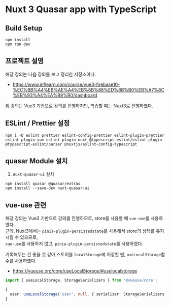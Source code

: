 # Nuxt 3 Quasar app with TypeScript

## Build Setup

```shell
npm install
npm run dev
```

## 프로젝트 설명
해당 강의는 다음 강의를 보고 정리한 저장소이다.
- https://www.inflearn.com/course/vue3-firebase10-%EC%BB%A4%EB%AE%A4%EB%8B%88%ED%8B%B0%EB%A7%8C%EB%93%A4%EA%B8%B0/dashboard

위 강의는 Vue3 기반으로 강의를 진행하지만, 학습할 때는 Nuxt3로 진행하였다.

## ESLint / Prettier 설정
```shell
npm i -D eslint prettier eslint-config-prettier eslint-plugin-prettier eslint-plugin-vue eslint-plugin-nuxt @typescript-eslint/eslint-plugin @typescript-eslint/parser @nuxtjs/eslint-config-typescript
```

## quasar Module 설치
1. `nuxt-quasar-ui` 설치

```shell
npm install quasar @quasar/extras
npm install --save-dev nuxt-quasar-ui
```

## vue-use 관련
해당 강의는 Vue3 기반으로 강의를 진행하므로, store를 사용할 때 `vue-use`를 사용하였다.  
근데, Nuxt3에서는 `pinia-plugin-persistedstate`를 사용해서 store의 상태를 유지시킬 수 있으므로,  
`vue-use`를 사용하지 않고, `pinia-plugin-persistedstate`를 사용하였다.

기록해두는 건 좋을 것 같아 스토어를 `localStorage`에 저장할 땐, `useLocalStorage`함수를 사용하였다.
- https://vueuse.org/core/useLocalStorage/#uselocalstorage

```typescript
import { useLocalStorage, StorageSerializers } from '@vueuse/core';

{
  user: useLocalStorage('user', null, { serializer: StorageSerializers.object })
}
```
